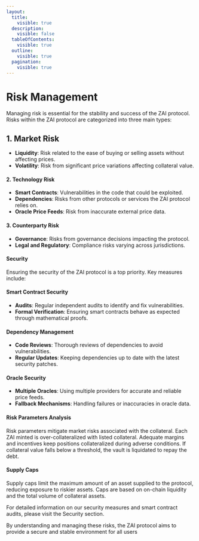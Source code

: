 ```yaml
---
layout:
  title:
    visible: true
  description:
    visible: false
  tableOfContents:
    visible: true
  outline:
    visible: true
  pagination:
    visible: true
---
```


# Risk Management

Managing risk is essential for the stability and success of the ZAI protocol. Risks within the ZAI protocol are categorized into three main types:

## 1. Market Risk

* **Liquidity**: Risk related to the ease of buying or selling assets without affecting prices.
* **Volatility**: Risk from significant price variations affecting collateral value.

#### 2. Technology Risk

* **Smart Contracts**: Vulnerabilities in the code that could be exploited.
* **Dependencies**: Risks from other protocols or services the ZAI protocol relies on.
* **Oracle Price Feeds**: Risk from inaccurate external price data.

#### 3. Counterparty Risk

* **Governance**: Risks from governance decisions impacting the protocol.
* **Legal and Regulatory**: Compliance risks varying across jurisdictions.

#### Security

Ensuring the security of the ZAI protocol is a top priority. Key measures include:

#### Smart Contract Security

* **Audits**: Regular independent audits to identify and fix vulnerabilities.
* **Formal Verification**: Ensuring smart contracts behave as expected through mathematical proofs.

#### Dependency Management

* **Code Reviews**: Thorough reviews of dependencies to avoid vulnerabilities.
* **Regular Updates**: Keeping dependencies up to date with the latest security patches.

#### Oracle Security

* **Multiple Oracles**: Using multiple providers for accurate and reliable price feeds.
* **Fallback Mechanisms**: Handling failures or inaccuracies in oracle data.

#### Risk Parameters Analysis

Risk parameters mitigate market risks associated with the collateral. Each ZAI minted is over-collateralized with listed collateral. Adequate margins and incentives keep positions collateralized during adverse conditions. If collateral value falls below a threshold, the vault is liquidated to repay the debt.

#### Supply Caps

Supply caps limit the maximum amount of an asset supplied to the protocol, reducing exposure to riskier assets. Caps are based on on-chain liquidity and the total volume of collateral assets.

For detailed information on our security measures and smart contract audits, please visit the Security section.

By understanding and managing these risks, the ZAI protocol aims to provide a secure and stable environment for all users
